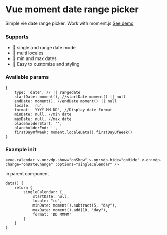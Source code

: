 # Vue moment date range picker
Simple vie date range picker. Work with moment.js
[See demo](http://webislife.ru/vuedaterangepicker/demo.html)

### Supports
- :pushpin: single and range date mode
- :pushpin: multi locales
- :pushpin: min and max dates
- :pushpin: Easy to customize and styling

### Available params
    {
        type: 'date', // || rangedate
        startDate: moment(), //startDate moment() || null
        endDate: moment(), //endDate moment() || null
        locale: 'ru',
        format: 'YYYY.MM.DD', //Display date format
        minDate: null, //min date
        maxDate: null, //max date
        placeholderStart: '',
        placeholderEnd: '',
        firstDayOfWeek: moment.localeData().firstDayOfWeek()
    }

### Example init
```
<vue-calendar v-on:vdp-show="onShow" v-on:vdp-hide="onHide" v-on:vdp-change="onDateChange" :options="singleCalendar" />
```
in parent component
```
data() {
    return {
        singleCalendar: {
            startDate: null,
            locale: "ru",
            minDate: moment().subtract(5, "day"),
            maxDate: moment().add(10, "day"),
            format: 'DD MMMM'
        }
    }
}
```
